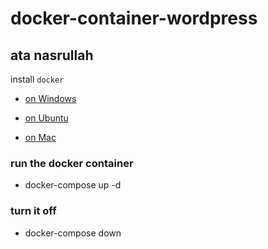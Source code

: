 # docker-container-wordpress

## ata nasrullah

install `docker`

- [on Windows](https://docs.docker.com/docker-for-windows/install/)

- [on Ubuntu](https://docs.docker.com/install/linux/docker-ce/ubuntu/)

- [on Mac](https://docs.docker.com/docker-for-mac/install/)

### run the docker container

- docker-compose up -d

### turn it off

- docker-compose down